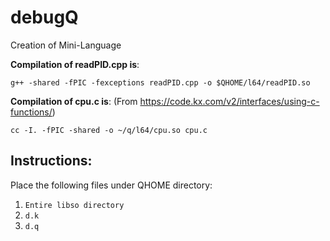 # debugQ
Creation of Mini-Language

__Compilation of readPID.cpp is__:

`g++ -shared -fPIC -fexceptions readPID.cpp -o $QHOME/l64/readPID.so`

__Compilation of cpu.c is__: 
(From https://code.kx.com/v2/interfaces/using-c-functions/)

`cc -I. -fPIC -shared -o ~/q/l64/cpu.so cpu.c`


## Instructions:

Place the following files under QHOME directory:
1) `Entire libso directory`
2) `d.k`
3) `d.q` 
